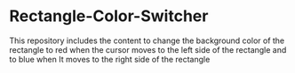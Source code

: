 # Rectangle-Color-Switcher
This repository includes the content to change the background color of the rectangle to red when the cursor moves to the left side of the rectangle and to blue when It moves to the right side of the rectangle
